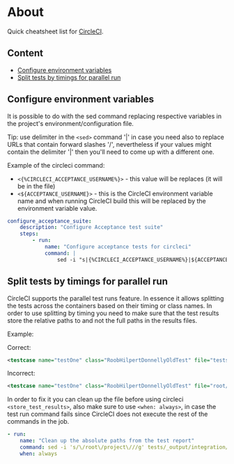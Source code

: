 # About

Quick cheatsheet list for [CircleCI](https:/circleci.com/).

## Content

- [Configure environment variables](#configure-environment-variables)
- [Split tests by timings for parallel run](#split-tests-by-timings-for-parallel-run)

## Configure environment variables

It is possible to do with the sed command replacing respective variables in the project's environment/configuration file.

Tip: use delimiter in the `<sed>` command '|' in case you need also to replace URLs that contain forward slashes '/', nevertheless if your values might contain the delimiter '|' then you'll need to come up with a different one.

Example of the circleci command:

- `<{%CIRCLECI_ACCEPTANCE_USERNAME%}>` - this value will be replaces (it will be in the file)
- `<${ACCEPTANCE_USERNAME}>` - this is the CircleCI environment variable name and when running CircleCI build this will be replaced by the environment variable value.

```yml
configure_acceptance_suite:
    description: "Configure Acceptance test suite"
    steps:
        - run:
            name: "Configure acceptance tests for circleci"
            command: |
                sed -i "s|{%CIRCLECI_ACCEPTANCE_USERNAME%}|${ACCEPTANCE_USERNAME}|g" tests/acceptance.suite.circleci.yml
```

## Split tests by timings for parallel run

CircleCI supports the parallel test runs feature. In essence it allows splitting the tests across the containers based on their timing or class names.
In order to use splitting by timing you need to make sure that the test results store the relative paths to and not the full paths in the results files. 

Example:

Correct:

```xml
<testcase name="testOne" class="RoobHilpertDonnellyOldTest" file="tests/RoobHilpertDonnellyOldTest.php" assertions="2" time="92.572086"/>
```

Incorrect:

```xml
<testcase name="testOne" class="RoobHilpertDonnellyOldTest" file="root/project/tests/RoobHilpertDonnellyOldTest.php" assertions="2" time="92.572086"/>
```

In order to fix it you can clean up the file before using circleci `<store_test_results>`, also make sure to use `<when: always>`, in case the test run command fails since CircleCI does not execute the rest of the commands in the job.

```yml
- run:
    name: "Clean up the absolute paths from the test report"
    command: sed -i 's/\/root\/project\///g' tests/_output/integration/result${CIRCLE_NODE_INDEX}.xml
    when: always
```
